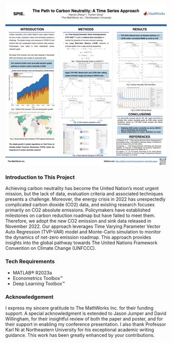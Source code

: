 <p align="center">
  <a href="https://github.com/hrcheung/carbon-neutrality-paper/blob/main/poster/poster.png">
    <img src="https://github.com/hrcheung/carbon-neutrality-paper/blob/main/poster/poster.png" width="800">
  </a>
</p>


### Introduction to This Project

Achieving carbon neutrality has become the United Nation’s most urgent mission, but the lack of data, evaluation criteria and associated techniques presents a challenge. Moreover, the energy crisis in 2022 has unexpectedly complicated carbon dioxide (CO2) data, and existing research focuses primarily on CO2 absolute emissions. Policymakers have established milestones on carbon reduction roadmap but have failed to meet them. Therefore, we adopt the new CO2 emission and sink data released in November 2022. Our approach leverages Time Varying Parameter Vector Auto Regression (TVP-VAR) model and Monte-Carlo simulation to monitor the dynamics of net-zero emission roadmap. This approach provides insights into the global pathway towards The United Nations Framework Convention on Climate Change (UNFCCC).

### Tech Requirements
- MATLAB&reg; R2023a
- Econometrics Toolbox&trade;
- Deep Learning Toolbox&trade;

### Acknowledgement
I express my sincere gratitude to The MathWorks Inc. for their funding support. A special acknowledgment is extended to Jason Jumper and David Willingham, for their insightful review of both the paper and poster, and for their support in enabling my conference presentation. I also thank Professor Karl Ni at Northeastern University for his exceptional academic writing guidance. This work has been greatly enhanced by your contributions. 
